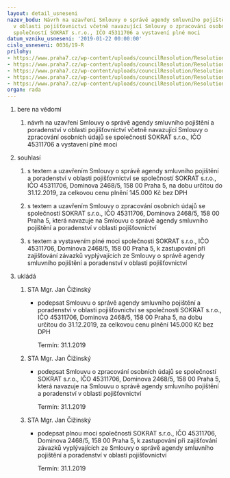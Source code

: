 ```yaml
---
layout: detail_usneseni
nazev_bodu: Návrh na uzavření Smlouvy o správě agendy smluvního pojištění a poradenství
  v oblasti pojišťovnictví včetně navazující Smlouvy o zpracování osobních údajů se
  společností SOKRAT s.r.o., IČO 45311706 a vystavení plné moci
datum_vzniku_usneseni: '2019-01-22 00:00:00'
cislo_usneseni: 0036/19-R
prilohy:
- https://www.praha7.cz/wp-content/uploads/councilResolution/Resolutions/30530/export/00_DZSokratSml2019~424317.docx
- https://www.praha7.cz/wp-content/uploads/councilResolution/Resolutions/30530/export/02_DZSokratSml2019Anonym~424316.docx
- https://www.praha7.cz/wp-content/uploads/councilResolution/Resolutions/30530/export/03_DZSokratSml2019Anonym~424315.docx
- https://www.praha7.cz/wp-content/uploads/councilResolution/Resolutions/30530/export/04_DZSokratSml2019~424314.doc
- https://www.praha7.cz/wp-content/uploads/councilResolution/Resolutions/30530/export/export~424764.pdf
organ: rada
---
```

<ol class="urzList_view" id="urzList">
<li class="urzClass1" id=""><span name="1">bere na vědomí</span> 
<ol class="urzOlClass">
<li class="urzClass2" style="TEXT-ALIGN: left" id=""><span><p>návrh na uzavření Smlouvy o správě agendy smluvního pojištění a poradenství v oblasti pojišťovnictví včetně navazující Smlouvy o zpracování osobních údajů se společností SOKRAT s.r.o., IČO 45311706 a vystavení plné moci</p></span></li></ol></li>
<li class="urzClass1" id=""><span name="26">souhlasí</span> 
<ol class="urzOlClass">
<li class="urzClass2" style="TEXT-ALIGN: left" id=""><span><p>s textem a uzavřením Smlouvy o správě agendy smluvního pojištění a poradenství v oblasti pojišťovnictví se společností SOKRAT s.r.o., IČO 45311706, Dominova 2468/5, 158 00 Praha 5, na dobu určitou do 31.12.2019, za celkovou cenu plnění 145.000 Kč bez DPH</p></span></li><li class="urzClass2" id="" style="text-align: left;"><span><p>s textem a uzavřením Smlouvy o zpracování osobních údajů se společností SOKRAT s.r.o., IČO 45311706, Dominova 2468/5, 158 00 Praha 5, která navazuje na Smlouvu o správě agendy smluvního pojištění a poradenství v oblasti pojišťovnictví</p></span></li><li class="urzClass2" id="" style="text-align: left;"><span><p>s textem a vystavením plné moci společnosti SOKRAT s.r.o., IČO 45311706, Dominova 2468/5, 158 00 Praha 5, k zastupování při zajišťování závazků vyplývajících ze Smlouvy o správě agendy smluvního pojištění a poradenství v oblasti pojišťovnictví</p></span></li></ol></li><li class="urzClass1" id="urzUkoly"><span name="1">ukládá</span><ol class="urzOlClass"><li class="urzClass2"><span><p>STA Mgr. Jan Čižinský</p></span><ul class="urzUlClass"><li class="urzClass3"><span><p>podepsat Smlouvu o správě agendy smluvního pojištění a poradenství v oblasti pojišťovnictví se společností SOKRAT s.r.o., IČO 45311706, Dominova 2468/5, 158 00 Praha 5, na dobu určitou do 31.12.2019, za celkovou cenu plnění 145.000 Kč bez DPH</p></span><span class="urzUkolTermin">  Termín:&nbsp;31.1.2019</span></li></ul></li><li class="urzClass2"><span><p>STA Mgr. Jan Čižinský</p></span><ul class="urzUlClass"><li class="urzClass3"><span><p>podepsat Smlouvu o zpracování osobních údajů se společností SOKRAT s.r.o., IČO 45311706, Dominova 2468/5, 158 00 Praha 5, která navazuje na Smlouvu o správě agendy smluvního pojištění a poradenství v oblasti pojišťovnictví</p></span><span class="urzUkolTermin">  Termín:&nbsp;31.1.2019</span></li></ul></li><li class="urzClass2"><span><p>STA Mgr. Jan Čižinský</p></span><ul class="urzUlClass"><li class="urzClass3"><span><p>podepsat plnou moci společnosti SOKRAT s.r.o., IČO 45311706, Dominova 2468/5, 158 00 Praha 5, k zastupování při zajišťování závazků vyplývajících ze Smlouvy o správě agendy smluvního pojištění a poradenství v oblasti pojišťovnictví</p></span><span class="urzUkolTermin">  Termín:&nbsp;31.1.2019</span></li></ul></li></ol></li>

</ol>